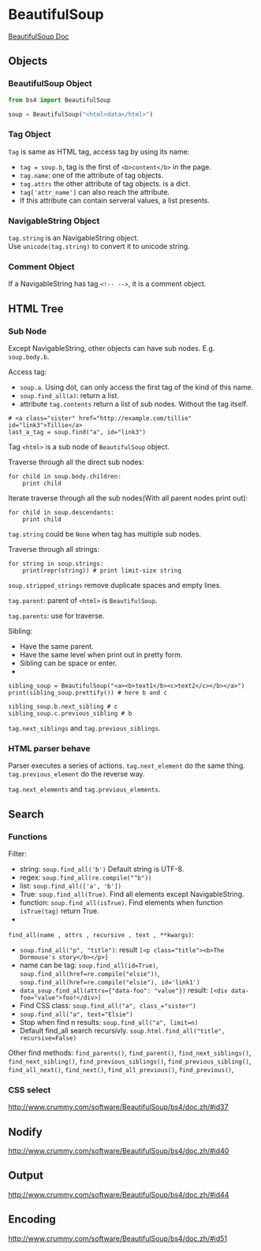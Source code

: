 
# BeautifulSoup

[BeautifulSoup Doc](http://www.crummy.com/software/BeautifulSoup/bs4/doc.zh/)  

## Objects

### BeautifulSoup Object

```python
from bs4 import BeautifulSoup

soup = BeautifulSoup("<html>data</html>")
```

### Tag Object
`Tag` is same as HTML tag, access tag by using its name: 
- `tag = soup.b`, tag is the first of `<b>content</b>` in the page.  
- `tag.name`: one of the attribute of tag objects.  
- `tag.attrs` the other attribute of tag objects. is a dict. 
- `tag['attr_name']` can also reach the attribute.  
- If this attribute can contain serveral values, a list presents.  

### NavigableString Object
`tag.string` is an NavigableString object.  
Use `unicode(tag.string)` to convert it to unicode string.  

### Comment Object
If a NavigableString has tag `<!-- -->`, it is a comment object.  

## HTML Tree

### Sub Node
Except NavigableString, other objects can have sub nodes. E.g. `soup.body.b`.  

Access tag:  
- `soup.a`. Using dot, can only access the first tag of the kind of this name.  
- `soup.find_all(a)`: return a list.  
- attribute `tag.contents` return a list of sub nodes. Without the tag itself.  

```
# <a class="sister" href="http://example.com/tillie" id="link3">Tillie</a>
last_a_tag = soup.find("a", id="link3")
```

Tag `<html>` is a sub node of `BeautifulSoup` object.  

Traverse through all the direct sub nodes:  
```
for child in soup.body.children:
    print child
```

Iterate traverse through all the sub nodes(With all parent nodes print out):  
```
for child in soup.descendants:
    print child
```

`tag.string` could be `None` when tag has multiple sub nodes.  

Traverse through all strings:  
```
for string in soup.strings:
    print(repr(string)) # print limit-size string
```

`soup.stripped_strings` remove duplicate spaces and empty lines.  

`tag.parent`: parent of `<html>` is `BeautifulSoup`.  

`tag.parents`: use for traverse.  

Sibling: 
- Have the same parent.  
- Have the same level when print out in pretty form.  
- Sibling can be space or enter.  
- 
```
sibling_soup = BeautifulSoup("<a><b>text1</b><c>text2</c></b></a>")
print(sibling_soup.prettify()) # here b and c

sibling_soup.b.next_sibling # c
sibling_soup.c.previous_sibling # b
```

`tag.next_siblings` and `tag.previous_siblings`.  


### HTML parser behave
Parser executes a series of actions. `tag.next_element` do the same thing. `tag.previous_element` do the reverse way.  

`tag.next_elements` and `tag.previous_elements`.  

## Search
### Functions
Filter:  
- string: `soup.find_all('b')` Default string is UTF-8.  
- regex: `soup.find_all(re.compile("^b"))`  
- list: `soup.find_all(['a', 'b'])`  
- True: `soup.find_all(True)`. Find all elements except NavigableString.  
- function: `soup.find_all(isTrue)`. Find elements when function `isTrue(tag)` return True.  
- 

`find_all(name , attrs , recursive , text , **kwargs)`:  
- `soup.find_all("p", "title")`: result `[<p class="title"><b>The Dormouse's story</b></p>]`  
- name can be tag: `soup.find_all(id=True)`, `soup.find_all(href=re.compile("elsie"))`, `soup.find_all(href=re.compile("elsie"), id='link1')`  
- `data_soup.find_all(attrs={"data-foo": "value"})` result: `[<div data-foo="value">foo!</div>]`  
- Find CSS class: `soup.find_all("a", class_="sister")`  
- `soup.find_all("a", text="Elsie")`  
- Stop when find n results: `soup.find_all("a", limit=n)`  
- Default find_all search recursivly. `soup.html.find_all("title", recursive=False)`  

Other find methods: `find_parents()`, `find_parent()`, `find_next_siblings()`, `find_next_sibling()`, `find_previous_siblings()`, `find_previous_sibling()`, `find_all_next()`, `find_next()`, `find_all_previous()`, `find_previous()`, 

### CSS select
http://www.crummy.com/software/BeautifulSoup/bs4/doc.zh/#id37

## Nodify
http://www.crummy.com/software/BeautifulSoup/bs4/doc.zh/#id40

## Output
http://www.crummy.com/software/BeautifulSoup/bs4/doc.zh/#id44

## Encoding
http://www.crummy.com/software/BeautifulSoup/bs4/doc.zh/#id51

